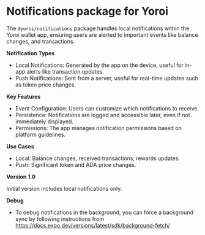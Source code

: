 # Notifications package for Yoroi

The `@yoroi/notifications` package handles local notifications within the Yoroi wallet app, ensuring users are alerted to important events like balance changes, and transactions.

**Notification Types**
- Local Notifications: Generated by the app on the device, useful for in-app alerts like transaction updates.
- Push Notifications: Sent from a server, useful for real-time updates such as token price changes.

**Key Features**
- Event Configuration: Users can customize which notifications to receive.
- Persistence: Notifications are logged and accessible later, even if not immediately displayed.
- Permissions: The app manages notification permissions based on platform guidelines.

**Use Cases**
- Local: Balance changes, received transactions, rewards updates.
- Push: Significant token and ADA price changes.

**Version 1.0**

Initial version includes local notifications only.

**Debug**
- To debug notifications in the background, you can force a background sync by following instructions from https://docs.expo.dev/versions/latest/sdk/background-fetch/ 